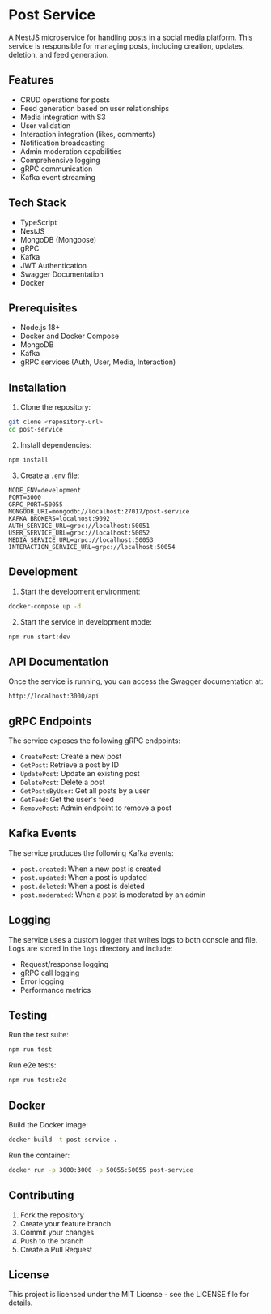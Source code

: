 # Post Service

A NestJS microservice for handling posts in a social media platform. This service is responsible for managing posts, including creation, updates, deletion, and feed generation.

## Features

- CRUD operations for posts
- Feed generation based on user relationships
- Media integration with S3
- User validation
- Interaction integration (likes, comments)
- Notification broadcasting
- Admin moderation capabilities
- Comprehensive logging
- gRPC communication
- Kafka event streaming

## Tech Stack

- TypeScript
- NestJS
- MongoDB (Mongoose)
- gRPC
- Kafka
- JWT Authentication
- Swagger Documentation
- Docker

## Prerequisites

- Node.js 18+
- Docker and Docker Compose
- MongoDB
- Kafka
- gRPC services (Auth, User, Media, Interaction)

## Installation

1. Clone the repository:
```bash
git clone <repository-url>
cd post-service
```

2. Install dependencies:
```bash
npm install
```

3. Create a `.env` file:
```env
NODE_ENV=development
PORT=3000
GRPC_PORT=50055
MONGODB_URI=mongodb://localhost:27017/post-service
KAFKA_BROKERS=localhost:9092
AUTH_SERVICE_URL=grpc://localhost:50051
USER_SERVICE_URL=grpc://localhost:50052
MEDIA_SERVICE_URL=grpc://localhost:50053
INTERACTION_SERVICE_URL=grpc://localhost:50054
```

## Development

1. Start the development environment:
```bash
docker-compose up -d
```

2. Start the service in development mode:
```bash
npm run start:dev
```

## API Documentation

Once the service is running, you can access the Swagger documentation at:
```
http://localhost:3000/api
```

## gRPC Endpoints

The service exposes the following gRPC endpoints:

- `CreatePost`: Create a new post
- `GetPost`: Retrieve a post by ID
- `UpdatePost`: Update an existing post
- `DeletePost`: Delete a post
- `GetPostsByUser`: Get all posts by a user
- `GetFeed`: Get the user's feed
- `RemovePost`: Admin endpoint to remove a post

## Kafka Events

The service produces the following Kafka events:

- `post.created`: When a new post is created
- `post.updated`: When a post is updated
- `post.deleted`: When a post is deleted
- `post.moderated`: When a post is moderated by an admin

## Logging

The service uses a custom logger that writes logs to both console and file. Logs are stored in the `logs` directory and include:

- Request/response logging
- gRPC call logging
- Error logging
- Performance metrics

## Testing

Run the test suite:
```bash
npm run test
```

Run e2e tests:
```bash
npm run test:e2e
```

## Docker

Build the Docker image:
```bash
docker build -t post-service .
```

Run the container:
```bash
docker run -p 3000:3000 -p 50055:50055 post-service
```

## Contributing

1. Fork the repository
2. Create your feature branch
3. Commit your changes
4. Push to the branch
5. Create a Pull Request

## License

This project is licensed under the MIT License - see the LICENSE file for details. 